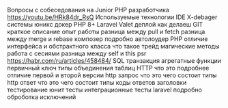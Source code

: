 



Вопросы с собеседования  на Junior PHP разработчика         https://youtu.be/HRk84dr_RsQ
   Используемые технологии
      IDE 
      X-debager
      системы юникс
      докер
      PHP 8+
      Laravel Valet
      деплой как делаеш
   GIT 
      краткое описание
      опыт работы
      разница между pull и fetch
      разница между merge и rebase 
      композер подробно
         автолоудер
   PHP
      отличие интерфейса и обстрактного класса
      что такое трейд
      магические методы
      работа с сесиями
      разница между self и this 
      psr      https://habr.com/ru/articles/458484/
   SQL
      транзакция
      агрегатные функции
      первичный ключ
      типы объединения таблиц
   HTTP
      что это подробнее
      отличие первой и второй версии
      http запрос 
         что это 
         чего состоит
         типы
      http ответ
         что это 
         чего состоит
         типы
         коды ответов
      заголовки   
   тестирование
      юнит тесты
      интеграционные тесты
   laravel
      подробно
      оброботка исключений   




